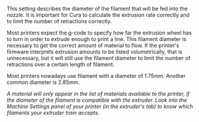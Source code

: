 This setting describes the diameter of the filament that will be fed into the nozzle. It is important for Cura to calculate the extrusion rate correctly and to limit the number of retractions correctly.

Most printers expect the g-code to specify how far the extrusion wheel has to turn in order to extrude enough to print a line. This filament diameter is necessary to get the correct amount of material to flow. If the printer's firmware interprets extrusion amounts to be listed volumetrically, that is unnecessary, but it will still use the filament diameter to limit the number of retractions over a certain length of filament.

Most printers nowadays use filament with a diameter of 1.75mm. Another common diameter is 2.85mm.

*A material will only appear in the list of materials available to the printer, if the diameter of the filament is compatible with the extruder. Look into the Machine Settings panel of your printer (in the extruder's tab) to know which filaments your extruder train accepts.*